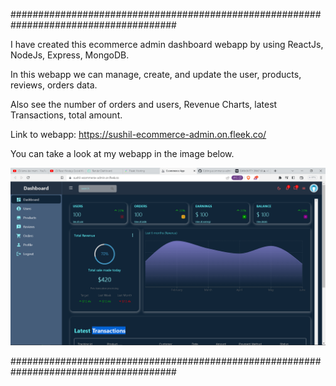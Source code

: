 ######################################################################################

I have created this ecommerce admin dashboard webapp by using ReactJs, NodeJs, Express, MongoDB.

In this webapp we can manage, create, and update the user, products, reviews, orders data.

Also see the number of orders and users, Revenue Charts, latest Transactions, total amount.

Link to webapp:
https://sushil-ecommerce-admin.on.fleek.co/

You can take a look at my webapp in the image below.

![Screenshot](demo.png)


######################################################################################
